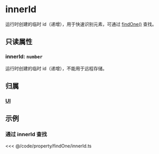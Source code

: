 # innerId

运行时创建的临时 id（递增），用于快速识别元素，可通过 [findOne()](/reference/property/findOne.md) 查找。

## 只读属性

### innerId: `number`

运行时创建的临时 id（递增），不能用于远程存储。

## 归属

### [UI](/reference/display/UI.md)

## 示例

### 通过 innerId 查找

<<< @/code/property/findOne/innerId.ts

